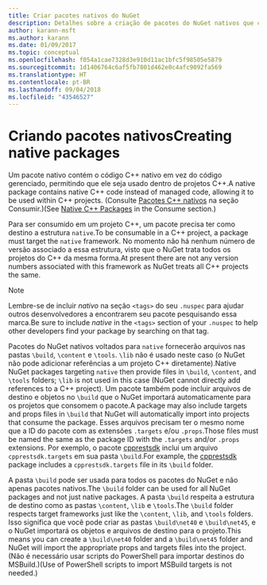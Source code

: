 ```yaml
---
title: Criar pacotes nativos do NuGet
description: Detalhes sobre a criação de pacotes do NuGet nativos que contém código C++ em vez do código gerenciado, para uso em projetos C++.
author: karann-msft
ms.author: karann
ms.date: 01/09/2017
ms.topic: conceptual
ms.openlocfilehash: f054a1cae7328d3e910d11ac1bfc5f98505e5879
ms.sourcegitcommit: 1d1406764c6af5fb7801d462e0c4afc9092fa569
ms.translationtype: HT
ms.contentlocale: pt-BR
ms.lasthandoff: 09/04/2018
ms.locfileid: "43546527"
---
```

# <a name="creating-native-packages"></a><span data-ttu-id="02bec-103">Criando pacotes nativos</span><span class="sxs-lookup"><span data-stu-id="02bec-103">Creating native packages</span></span>

<span data-ttu-id="02bec-104">Um pacote nativo contém o código C++ nativo em vez do código gerenciado, permitindo que ele seja usado dentro de projetos C++.</span><span class="sxs-lookup"><span data-stu-id="02bec-104">A native package contains native C++ code instead of managed code, allowing it to be used within C++ projects.</span></span> <span data-ttu-id="02bec-105">(Consulte [Pacotes C++ nativos](../consume-packages/finding-and-choosing-packages.md#native-c-packages) na seção Consumir.)</span><span class="sxs-lookup"><span data-stu-id="02bec-105">(See [Native C++ Packages](../consume-packages/finding-and-choosing-packages.md#native-c-packages) in the Consume section.)</span></span>

<span data-ttu-id="02bec-106">Para ser consumido em um projeto C++, um pacote precisa ter como destino a estrutura `native`.</span><span class="sxs-lookup"><span data-stu-id="02bec-106">To be consumable in a C++ project, a package must target the `native` framework.</span></span> <span data-ttu-id="02bec-107">No momento não há nenhum número de versão associado a essa estrutura, visto que o NuGet trata todos os projetos do C++ da mesma forma.</span><span class="sxs-lookup"><span data-stu-id="02bec-107">At present there are not any version numbers associated with this framework as NuGet treats all C++ projects the same.</span></span>

> [!Note]
> <span data-ttu-id="02bec-108">Lembre-se de incluir *nativo* na seção `<tags>` do seu `.nuspec` para ajudar outros desenvolvedores a encontrarem seu pacote pesquisando essa marca.</span><span class="sxs-lookup"><span data-stu-id="02bec-108">Be sure to include *native* in the `<tags>` section of your `.nuspec` to help other developers find your package by searching on that tag.</span></span>

<span data-ttu-id="02bec-109">Pacotes do NuGet nativos voltados para `native` fornecerão arquivos nas pastas `\build`, `\content` e `\tools`. `\lib` não é usado neste caso (o NuGet não pode adicionar referências a um projeto C++ diretamente).</span><span class="sxs-lookup"><span data-stu-id="02bec-109">Native NuGet packages targeting `native` then provide files in `\build`, `\content`, and `\tools` folders; `\lib` is not used in this case (NuGet cannot directly add references to a C++ project).</span></span> <span data-ttu-id="02bec-110">Um pacote também pode incluir arquivos de destino e objetos no `\build` que o NuGet importará automaticamente para os projetos que consomem o pacote.</span><span class="sxs-lookup"><span data-stu-id="02bec-110">A package may also include targets and props files in `\build` that NuGet will automatically import into projects that consume the package.</span></span> <span data-ttu-id="02bec-111">Esses arquivos precisam ter o mesmo nome que a ID do pacote com as extensões `.targets` e/ou `.props`.</span><span class="sxs-lookup"><span data-stu-id="02bec-111">Those files must be named the same as the package ID with the `.targets` and/or `.props` extensions.</span></span> <span data-ttu-id="02bec-112">Por exemplo, o pacote [cpprestsdk](https://nuget.org/packages/cpprestsdk/) inclui um arquivo `cpprestsdk.targets` em sua pasta `\build`.</span><span class="sxs-lookup"><span data-stu-id="02bec-112">For example, the [cpprestsdk](https://nuget.org/packages/cpprestsdk/) package includes a `cpprestsdk.targets` file in its `\build` folder.</span></span>

<span data-ttu-id="02bec-113">A pasta `\build` pode ser usada para todos os pacotes do NuGet e não apenas pacotes nativos.</span><span class="sxs-lookup"><span data-stu-id="02bec-113">The `\build` folder can be used for all NuGet packages and not just native packages.</span></span> <span data-ttu-id="02bec-114">A pasta `\build` respeita a estrutura de destino como as pastas `\content`, `\lib` e `\tools`.</span><span class="sxs-lookup"><span data-stu-id="02bec-114">The `\build` folder respects target frameworks just like the `\content`, `\lib`, and `\tools` folders.</span></span> <span data-ttu-id="02bec-115">Isso significa que você pode criar as pastas `\build\net40` e `\build\net45`, e o NuGet importará os objetos e arquivos de destino para o projeto.</span><span class="sxs-lookup"><span data-stu-id="02bec-115">This means you can create a `\build\net40` folder and a `\build\net45` folder and NuGet will import the appropriate props and targets files into the project.</span></span> <span data-ttu-id="02bec-116">(Não é necessário usar scripts do PowerShell para importar destinos do MSBuild.)</span><span class="sxs-lookup"><span data-stu-id="02bec-116">(Use of PowerShell scripts to import MSBuild targets is not needed.)</span></span>

